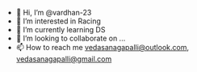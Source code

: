 - 👋 Hi, I’m @vardhan-23
- 👀 I’m interested in Racing
- 🌱 I’m currently learning DS
- 💞️ I’m looking to collaborate on ...
- 📫 How to reach me vedasanagapalli@outlook.com, vedasanagapalli@gmail.com


<!---
vardhan-23/vardhan-23 is a ✨ special ✨ repository because its `README.md` (this file) appears on your GitHub profile.
You can click the Preview link to take a look at your changes.
--->
